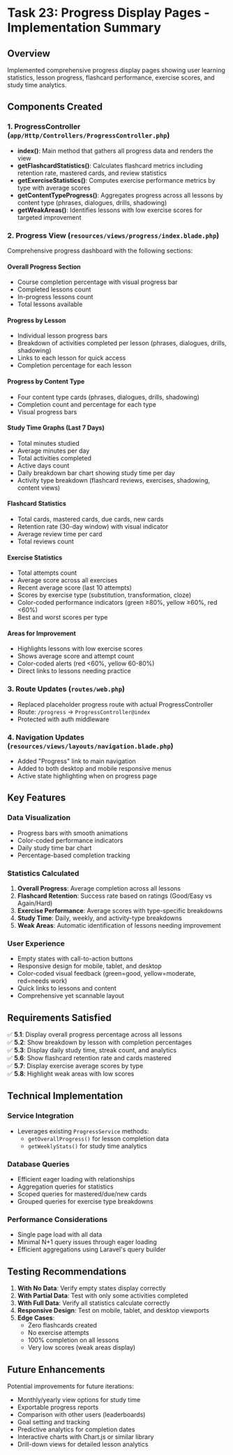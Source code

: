 # Task 23: Progress Display Pages - Implementation Summary

## Overview
Implemented comprehensive progress display pages showing user learning statistics, lesson progress, flashcard performance, exercise scores, and study time analytics.

## Components Created

### 1. ProgressController (`app/Http/Controllers/ProgressController.php`)
- **index()**: Main method that gathers all progress data and renders the view
- **getFlashcardStatistics()**: Calculates flashcard metrics including retention rate, mastered cards, and review statistics
- **getExerciseStatistics()**: Computes exercise performance metrics by type with average scores
- **getContentTypeProgress()**: Aggregates progress across all lessons by content type (phrases, dialogues, drills, shadowing)
- **getWeakAreas()**: Identifies lessons with low exercise scores for targeted improvement

### 2. Progress View (`resources/views/progress/index.blade.php`)
Comprehensive progress dashboard with the following sections:

#### Overall Progress Section
- Course completion percentage with visual progress bar
- Completed lessons count
- In-progress lessons count
- Total lessons available

#### Progress by Lesson
- Individual lesson progress bars
- Breakdown of activities completed per lesson (phrases, dialogues, drills, shadowing)
- Links to each lesson for quick access
- Completion percentage for each lesson

#### Progress by Content Type
- Four content type cards (phrases, dialogues, drills, shadowing)
- Completion count and percentage for each type
- Visual progress bars

#### Study Time Graphs (Last 7 Days)
- Total minutes studied
- Average minutes per day
- Total activities completed
- Active days count
- Daily breakdown bar chart showing study time per day
- Activity type breakdown (flashcard reviews, exercises, shadowing, content views)

#### Flashcard Statistics
- Total cards, mastered cards, due cards, new cards
- Retention rate (30-day window) with visual indicator
- Average review time per card
- Total reviews count

#### Exercise Statistics
- Total attempts count
- Average score across all exercises
- Recent average score (last 10 attempts)
- Scores by exercise type (substitution, transformation, cloze)
- Color-coded performance indicators (green ≥80%, yellow ≥60%, red <60%)
- Best and worst scores per type

#### Areas for Improvement
- Highlights lessons with low exercise scores
- Shows average score and attempt count
- Color-coded alerts (red <60%, yellow 60-80%)
- Direct links to lessons needing practice

### 3. Route Updates (`routes/web.php`)
- Replaced placeholder progress route with actual ProgressController
- Route: `/progress` → `ProgressController@index`
- Protected with auth middleware

### 4. Navigation Updates (`resources/views/layouts/navigation.blade.php`)
- Added "Progress" link to main navigation
- Added to both desktop and mobile responsive menus
- Active state highlighting when on progress page

## Key Features

### Data Visualization
- Progress bars with smooth animations
- Color-coded performance indicators
- Daily study time bar chart
- Percentage-based completion tracking

### Statistics Calculated
1. **Overall Progress**: Average completion across all lessons
2. **Flashcard Retention**: Success rate based on ratings (Good/Easy vs Again/Hard)
3. **Exercise Performance**: Average scores with type-specific breakdowns
4. **Study Time**: Daily, weekly, and activity-type breakdowns
5. **Weak Areas**: Automatic identification of lessons needing improvement

### User Experience
- Empty states with call-to-action buttons
- Responsive design for mobile, tablet, and desktop
- Color-coded visual feedback (green=good, yellow=moderate, red=needs work)
- Quick links to lessons and content
- Comprehensive yet scannable layout

## Requirements Satisfied

✅ **5.1**: Display overall progress percentage across all lessons  
✅ **5.2**: Show breakdown by lesson with completion percentages  
✅ **5.3**: Display daily study time, streak count, and analytics  
✅ **5.6**: Show flashcard retention rate and cards mastered  
✅ **5.7**: Display exercise average scores by type  
✅ **5.8**: Highlight weak areas with low scores  

## Technical Implementation

### Service Integration
- Leverages existing `ProgressService` methods:
  - `getOverallProgress()` for lesson completion data
  - `getWeeklyStats()` for study time analytics
  
### Database Queries
- Efficient eager loading with relationships
- Aggregation queries for statistics
- Scoped queries for mastered/due/new cards
- Grouped queries for exercise type breakdowns

### Performance Considerations
- Single page load with all data
- Minimal N+1 query issues through eager loading
- Efficient aggregations using Laravel's query builder

## Testing Recommendations

1. **With No Data**: Verify empty states display correctly
2. **With Partial Data**: Test with only some activities completed
3. **With Full Data**: Verify all statistics calculate correctly
4. **Responsive Design**: Test on mobile, tablet, and desktop viewports
5. **Edge Cases**: 
   - Zero flashcards created
   - No exercise attempts
   - 100% completion on all lessons
   - Very low scores (weak areas display)

## Future Enhancements

Potential improvements for future iterations:
- Monthly/yearly view options for study time
- Exportable progress reports
- Comparison with other users (leaderboards)
- Goal setting and tracking
- Predictive analytics for completion dates
- Interactive charts with Chart.js or similar library
- Drill-down views for detailed lesson analytics

